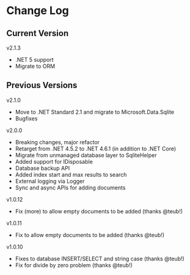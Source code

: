 # Change Log

## Current Version

v2.1.3

- .NET 5 support
- Migrate to ORM

## Previous Versions

v2.1.0

- Move to .NET Standard 2.1 and migrate to Microsoft.Data.Sqlite
- Bugfixes

v2.0.0

- Breaking changes, major refactor
- Retarget from .NET 4.5.2 to .NET 4.6.1 (in addition to .NET Core)
- Migrate from unmanaged database layer to SqliteHelper
- Added support for IDisposable
- Database backup API
- Added index start and max results to search
- External logging via Logger
- Sync and async APIs for adding documents


v1.0.12

- Fix (more) to allow empty documents to be added (thanks @teub!)

v1.0.11

- Fix to allow empty documents to be added (thanks @teub!)

v1.0.10

- Fixes to database INSERT/SELECT and string case (thanks @teub!)
- Fix for divide by zero problem (thanks @teub!)
